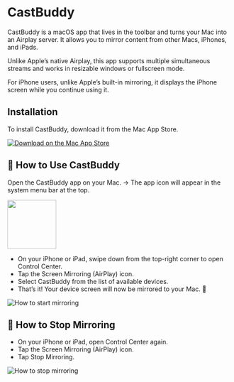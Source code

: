 # CastBuddy

CastBuddy is a macOS app that lives in the toolbar and turns your Mac into an Airplay server. It allows you to mirror content from other Macs, iPhones, and iPads.

Unlike Apple’s native Airplay, this app supports multiple simultaneous streams and works in resizable windows or fullscreen mode.

For iPhone users, unlike Apple’s built-in mirroring, it displays the iPhone screen while you continue using it.

## Installation

To install CastBuddy, download it from the Mac App Store.

[![Download on the Mac App Store](https://developer.apple.com/assets/elements/icons/download-on-the-mac-app-store/download-on-the-mac-app-store.svg)](https://apps.apple.com/app/airplayable/id6746279741)


## 📖 How to Use CastBuddy

Open the CastBuddy app on your Mac.
→ The app icon will appear in the system menu bar at the top.

<img src="https://raw.githubusercontent.com/adrianopaladini/CastBuddy/main/systemmenu.png" height="110" />



- On your iPhone or iPad, swipe down from the top-right corner to open Control Center.
- Tap the Screen Mirroring (AirPlay) icon.
- Select CastBuddy from the list of available devices.
- That’s it! Your device screen will now be mirrored to your Mac. 🎉

![How to start mirroring](https://raw.githubusercontent.com/adrianopaladini/CastBuddy/main/on.gif)


## 🛑 How to Stop Mirroring

- On your iPhone or iPad, open Control Center again.
- Tap the Screen Mirroring (AirPlay) icon.
- Tap Stop Mirroring.

![How to stop mirroring](https://raw.githubusercontent.com/adrianopaladini/CastBuddy/main/off.gif)

